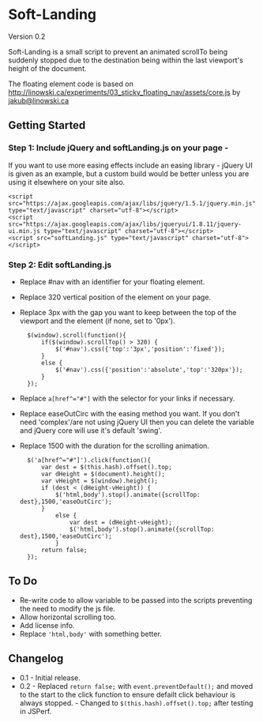 Soft-Landing
==================================================
Version 0.2

Soft-Landing is a small script to prevent an animated scrollTo being suddenly stopped due to the destination being within the last viewport's height of the document.

The floating element code is based on http://linowski.ca/experiments/03_sticky_floating_nav/assets/core.js by jakub@linowski.ca


Getting Started
---------------

### Step 1: Include jQuery and softLanding.js on your page - 
If you want to use more easing effects include an easing library - jQuery UI is given as an example, but a custom build would be better unless you are using it elsewhere on your site also.

    <script src="https://ajax.googleapis.com/ajax/libs/jquery/1.5.1/jquery.min.js" type="text/javascript" charset="utf-8"></script>
	<script src="https://ajax.googleapis.com/ajax/libs/jqueryui/1.8.11/jquery-ui.min.js type="text/javascript" charset="utf-8"></script>
	<script src="softLanding.js" type="text/javascript" charset="utf-8"></script>


### Step 2: Edit softLanding.js
- Replace #nav with an identifier for your floating element.
- Replace 320 vertical position of the element on your page.
- Replace 3px with the gap you want to keep between the top of the viewport and the element (if none, set to '0px').

		$(window).scroll(function(){
			if($(window).scrollTop() > 320) {
				$('#nav').css({'top':'3px','position':'fixed'});
			}
			else {
				$('#nav').css({'position':'absolute','top':'320px'});
			}
		});

- Replace `a[href^="#"]` with the selector for your links if necessary.
- Replace easeOutCirc with the easing method you want. If you don't need 'complex'/are not using jQuery UI then you can delete the variable and jQuery core will use it's default 'swing'. 
- Replace 1500 with the duration for the scrolling animation. 


		$('a[href^="#"]').click(function(){
			var dest = $(this.hash).offset().top;
			var dHeight = $(document).height();
			var vHeight = $(window).height();
			if (dest < (dHeight-vHeight)) {
				$('html,body').stop().animate({scrollTop: dest},1500,'easeOutCirc');
			}
				else {
					var dest = (dHeight-vHeight);
					$('html,body').stop().animate({scrollTop: dest},1500,'easeOutCirc');
				}
			return false;
		});
	
      

To Do
---------------
- Re-write code to allow variable to be passed into the scripts preventing the need to modify the js file.
- Allow horizontal scrolling too.
- Add license info.
- Replace `'html,body'` with something better.


Changelog
---------------
- 0.1 - Initial release.
- 0.2 - Replaced `return false;` with `event.preventDefault();` and moved to the start to the click function to ensure defailt click behaviour is always stopped. - Changed to `$(this.hash).offset().top;` after testing in JSPerf.